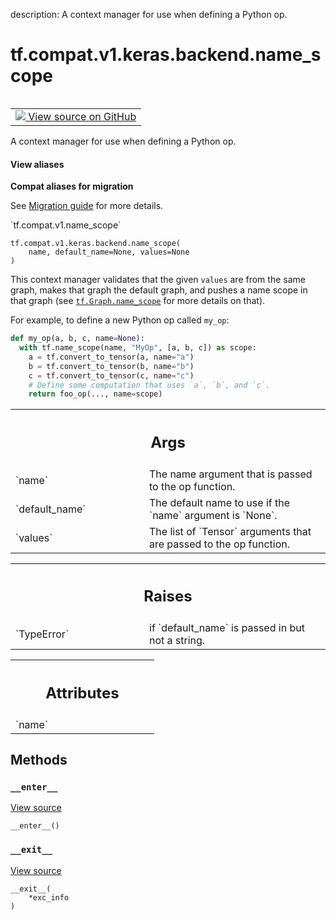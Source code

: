 description: A context manager for use when defining a Python op.

<div itemscope itemtype="http://developers.google.com/ReferenceObject">
<meta itemprop="name" content="tf.compat.v1.keras.backend.name_scope" />
<meta itemprop="path" content="Stable" />
<meta itemprop="property" content="__enter__"/>
<meta itemprop="property" content="__exit__"/>
<meta itemprop="property" content="__init__"/>
</div>

# tf.compat.v1.keras.backend.name_scope

<!-- Insert buttons and diff -->

<table class="tfo-notebook-buttons tfo-api nocontent" align="left">
<td>
  <a target="_blank" href="https://github.com/tensorflow/tensorflow/blob/r2.3/tensorflow/python/framework/ops.py#L6508-L6553">
    <img src="https://www.tensorflow.org/images/GitHub-Mark-32px.png" />
    View source on GitHub
  </a>
</td>
</table>



A context manager for use when defining a Python op.

<section class="expandable">
  <h4 class="showalways">View aliases</h4>
  <p>
<b>Compat aliases for migration</b>
<p>See
<a href="https://www.tensorflow.org/guide/migrate">Migration guide</a> for
more details.</p>
<p>`tf.compat.v1.name_scope`</p>
</p>
</section>

<pre class="devsite-click-to-copy prettyprint lang-py tfo-signature-link">
<code>tf.compat.v1.keras.backend.name_scope(
    name, default_name=None, values=None
)
</code></pre>



<!-- Placeholder for "Used in" -->

This context manager validates that the given `values` are from the
same graph, makes that graph the default graph, and pushes a
name scope in that graph (see
<a href="../../../../../tf/Graph.md#name_scope"><code>tf.Graph.name_scope</code></a>
for more details on that).

For example, to define a new Python op called `my_op`:

```python
def my_op(a, b, c, name=None):
  with tf.name_scope(name, "MyOp", [a, b, c]) as scope:
    a = tf.convert_to_tensor(a, name="a")
    b = tf.convert_to_tensor(b, name="b")
    c = tf.convert_to_tensor(c, name="c")
    # Define some computation that uses `a`, `b`, and `c`.
    return foo_op(..., name=scope)
```

<!-- Tabular view -->
 <table class="responsive fixed orange">
<colgroup><col width="214px"><col></colgroup>
<tr><th colspan="2"><h2 class="add-link">Args</h2></th></tr>

<tr>
<td>
`name`
</td>
<td>
The name argument that is passed to the op function.
</td>
</tr><tr>
<td>
`default_name`
</td>
<td>
The default name to use if the `name` argument is `None`.
</td>
</tr><tr>
<td>
`values`
</td>
<td>
The list of `Tensor` arguments that are passed to the op function.
</td>
</tr>
</table>



<!-- Tabular view -->
 <table class="responsive fixed orange">
<colgroup><col width="214px"><col></colgroup>
<tr><th colspan="2"><h2 class="add-link">Raises</h2></th></tr>

<tr>
<td>
`TypeError`
</td>
<td>
if `default_name` is passed in but not a string.
</td>
</tr>
</table>





<!-- Tabular view -->
 <table class="responsive fixed orange">
<colgroup><col width="214px"><col></colgroup>
<tr><th colspan="2"><h2 class="add-link">Attributes</h2></th></tr>

<tr>
<td>
`name`
</td>
<td>

</td>
</tr>
</table>



## Methods

<h3 id="__enter__"><code>__enter__</code></h3>

<a target="_blank" href="https://github.com/tensorflow/tensorflow/blob/r2.3/tensorflow/python/framework/ops.py#L6549-L6550">View source</a>

<pre class="devsite-click-to-copy prettyprint lang-py tfo-signature-link">
<code>__enter__()
</code></pre>




<h3 id="__exit__"><code>__exit__</code></h3>

<a target="_blank" href="https://github.com/tensorflow/tensorflow/blob/r2.3/tensorflow/python/framework/ops.py#L6552-L6553">View source</a>

<pre class="devsite-click-to-copy prettyprint lang-py tfo-signature-link">
<code>__exit__(
    *exc_info
)
</code></pre>






